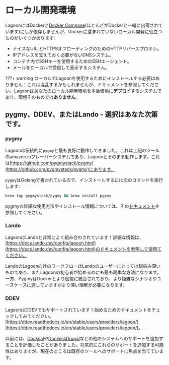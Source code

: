 # ローカル開発環境

LagoonにはDockerと[Docker Compose](https://docs.docker.com/compose/)(ほとんどがDockerと一緒に出荷されています)にしか依存しませんが、Dockerに含まれていないローカル開発に役立つものがいくつかあります:

* ナイスなURLとHTTPSオフローディングのためのHTTPリバースプロキシ。
* IPアドレスを覚えておく必要がないDNSシステム。
* コンテナ内でSSHキーを使用するためのSSHエージェント。
* メールをローカルで受信して表示するシステム。

???+ warning
    ローカルでLagoonを使用するためにインストールする必要はありません！これは混乱するかもしれませんが、ドキュメントを参照してください。Lagoonはあなたのローカル開発環境を本番環境に**デプロイ**するシステムであり、環境そのものでは**ありません**。

## pygmy、DDEV、またはLando - 選択はあなた次第です。

### pygmy

Lagoonは伝統的に`pygmy`と最も良好に動作してきました。これは上記のツールのamazee.ioフレーバーシステムであり、Lagoonとそのまま動作します。これは[https://github.com/pygmystack/pygmy](https://github.com/pygmystack/pygmy)にあります。

`pygmy`はGolangで書かれているので、インストールするには次のコマンドを実行します:

```bash title="HomeBrewでのインストール"
brew tap pygmystack/pygmy && brew install pygmy
```

pygmyの詳細な使用方法やインストール情報については、その[ドキュメント](https://pygmy.readthedocs.io/en/master/)を参照してください。

### Lando

LagoonはLandoと非常によく組み合わされています！詳細な情報は、[https://docs.lando.dev/config/lagoon.html](https://docs.lando.dev/config/lagoon.html)のドキュメントを参照して使用てください。

LandoのLagoon向けのワークフローはLandoのユーザーにとっては馴染み深いものであり、またLagoonの初心者が始めるのにも最も簡単な方法になります。一方、PygmyはDockerとより密接に統合されており、より複雑なシナリオやユースケースに適していますがより深い理解が必要になります。

### DDEV

LagoonはDDEVでもサポートされています！始めるためのドキュメントをチェックしてみてください。[https://ddev.readthedocs.io/en/stable/users/providers/lagoon/](https://ddev.readthedocs.io/en/stable/users/providers/lagoon/)。

以前には、[Docksal](https://docksal.io/)や[Docker4Drupal](https://wodby.com/docs/stacks/drupal/local/)などの他のシステムへのサポートを追加することを評価したことがありました。将来的にこれらのサポートを追加する可能性はありますが、現在のところは既存のツールへのサポートに焦点を当てています。
